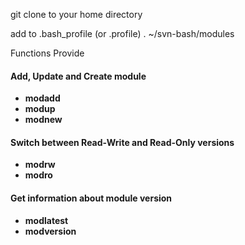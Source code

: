 git clone to your home directory

add to .bash_profile (or .profile)
. ~/svn-bash/modules

Functions Provide

#### Add, Update and Create module

- **modadd** <mod> <version>
- **modup** <version>
- **modnew** <mod>

#### Switch between Read-Write and Read-Only versions

- **modrw** <version>
- **modro** <version>

#### Get information about module version

- **modlatest**
- **modversion**


